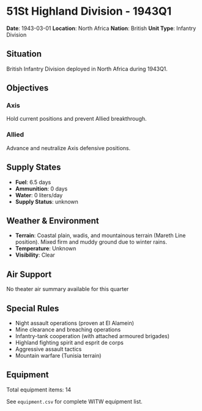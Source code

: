 # 51St Highland Division - 1943Q1

**Date**: 1943-03-01
**Location**: North Africa
**Nation**: British
**Unit Type**: Infantry Division

## Situation

British Infantry Division deployed in North Africa during 1943Q1.

## Objectives

### Axis
Hold current positions and prevent Allied breakthrough.

### Allied
Advance and neutralize Axis defensive positions.

## Supply States

- **Fuel**: 6.5 days
- **Ammunition**: 0 days
- **Water**: 0 liters/day
- **Supply Status**: unknown

## Weather & Environment

- **Terrain**: Coastal plain, wadis, and mountainous terrain (Mareth Line position). Mixed firm and muddy ground due to winter rains.
- **Temperature**: Unknown
- **Visibility**: Clear

## Air Support

No theater air summary available for this quarter

## Special Rules

- Night assault operations (proven at El Alamein)
- Mine clearance and breaching operations
- Infantry-tank cooperation (with attached armoured brigades)
- Highland fighting spirit and esprit de corps
- Aggressive assault tactics
- Mountain warfare (Tunisia terrain)

## Equipment

Total equipment items: 14

See `equipment.csv` for complete WITW equipment list.
